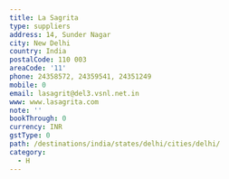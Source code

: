 ```yaml
---
title: La Sagrita
type: suppliers
address: 14, Sunder Nagar
city: New Delhi
country: India
postalCode: 110 003
areaCode: '11'
phone: 24358572, 24359541, 24351249
mobile: 0
email: lasagrit@del3.vsnl.net.in
www: www.lasagrita.com
note: ''
bookThrough: 0
currency: INR
gstType: 0
path: /destinations/india/states/delhi/cities/delhi/
category:
  - H
---
```


